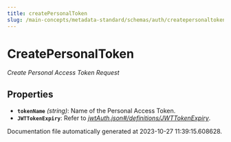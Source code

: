 ```yaml
---
title: createPersonalToken
slug: /main-concepts/metadata-standard/schemas/auth/createpersonaltoken
---
```


# CreatePersonalToken

*Create Personal Access Token Request*

## Properties

- **`tokenName`** *(string)*: Name of the Personal Access Token.
- **`JWTTokenExpiry`**: Refer to *[jwtAuth.json#/definitions/JWTTokenExpiry](#tAuth.json#/definitions/JWTTokenExpiry)*.


Documentation file automatically generated at 2023-10-27 11:39:15.608628.
